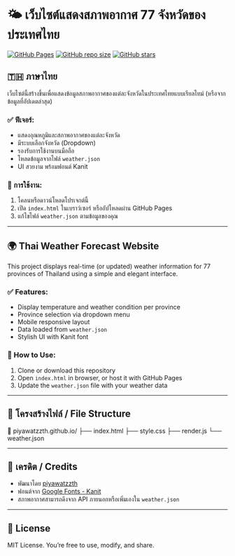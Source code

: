 # 🌤️ เว็บไซต์แสดงสภาพอากาศ 77 จังหวัดของประเทศไทย

[![GitHub Pages](https://img.shields.io/badge/view--site-live-blue?style=for-the-badge&logo=github)](https://piyawatzzth.github.io/)
[![GitHub repo size](https://img.shields.io/github/repo-size/piyawatzzth/piyawatzzth.github.io)](https://github.com/piyawatzzth/piyawatzzth.github.io)
[![GitHub stars](https://img.shields.io/github/stars/piyawatzzth/piyawatzzth.github.io)](https://github.com/piyawatzzth/piyawatzzth.github.io/stargazers)

## 🇹🇭 ภาษาไทย

เว็บไซต์นี้สร้างขึ้นเพื่อแสดงข้อมูลสภาพอากาศของแต่ละจังหวัดในประเทศไทยแบบเรียลไทม์ (หรือจากข้อมูลที่อัปเดตล่าสุด)

### ✅ ฟีเจอร์:
- แสดงอุณหภูมิและสภาพอากาศของแต่ละจังหวัด
- มีระบบเลือกจังหวัด (Dropdown)
- รองรับการใช้งานบนมือถือ
- โหลดข้อมูลจากไฟล์ `weather.json`
- UI สวยงาม พร้อมฟอนต์ Kanit

### 🚀 การใช้งาน:
1. โคลนหรือดาวน์โหลดโปรเจกต์นี้
2. เปิด `index.html` ในเบราว์เซอร์ หรืออัปโหลดผ่าน GitHub Pages
3. แก้ไขไฟล์ `weather.json` ตามข้อมูลของคุณ

---

## 🌍 Thai Weather Forecast Website

This project displays real-time (or updated) weather information for 77 provinces of Thailand using a simple and elegant interface.

### ✅ Features:
- Display temperature and weather condition per province
- Province selection via dropdown menu
- Mobile responsive layout
- Data loaded from `weather.json`
- Stylish UI with Kanit font

### 🚀 How to Use:
1. Clone or download this repository
2. Open `index.html` in browser, or host it with GitHub Pages
3. Update the `weather.json` file with your weather data

---

## 📁 โครงสร้างไฟล์ / File Structure

📁 piyawatzzth.github.io/ ├── index.html ├── style.css ├── render.js └── weather.json

---

## 🙌 เครดิต / Credits

- พัฒนาโดย [piyawatzzth](https://github.com/piyawatzzth)
- ฟอนต์จาก [Google Fonts - Kanit](https://fonts.google.com/specimen/Kanit)
- สภาพอากาศสามารถดึงจาก API ภายนอกหรือเพิ่มเองใน `weather.json`

---

## 📜 License

MIT License. You’re free to use, modify, and share.
